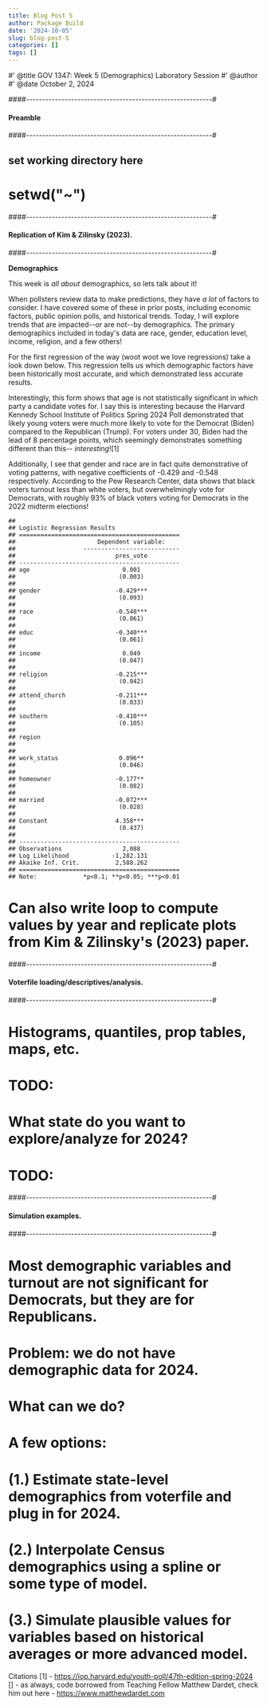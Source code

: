 ```yaml
---
title: Blog Post 5
author: Package Build
date: '2024-10-05'
slug: blog-post-5
categories: []
tags: []
---
```

#' @title GOV 1347: Week 5 (Demographics) Laboratory Session
#' @author
#' @date October 2, 2024

####----------------------------------------------------------#
#### Preamble
####----------------------------------------------------------#


## set working directory here
# setwd("~")






####----------------------------------------------------------#
#### Replication of Kim & Zilinsky (2023).
####----------------------------------------------------------#






**Demographics**

This week is _all about_ demographics, so lets talk about it!

When pollsters review data to make predictions, they have _a lot_ of factors to consider. I have covered some of these in prior posts, including economic factors, public opinion polls, and historical trends. Today, I will explore trends that are impacted--or are not--by demographics. The primary demographics included in today's data are race, gender, education level, income, religion, and a few others!

For the first regression of the way (woot woot we love regressions) take a look down below. This regression tells us which demographic factors have been historically most accurate, and which demonstrated less accurate results.

Interestingly, this form shows that age is not statistically significant in which party a candidate votes for. I say this is interesting because the Harvard Kennedy School Institute of Politics Spring 2024 Poll demonstrated that likely young voters were much more likely to vote for the Democrat (Biden) compared to the Republican (Trump). For voters under 30, Biden had the lead of 8 percentage points, which seemingly demonstrates something different than this-- _interesting_![1]

Additionally, I see that gender and race are in fact quite demonstrative of voting patterns, with negative coefficients of -0.429 and -0.548 respectively. According to the Pew Research Center, data shows that black voters turnout less than white voters, but overwhelmingly vote for Democrats, with roughly 93% of black voters voting for Democrats in the 2022 midterm elections!







```
## 
## Logistic Regression Results
## =============================================
##                       Dependent variable:    
##                   ---------------------------
##                            pres_vote         
## ---------------------------------------------
## age                          0.001           
##                             (0.003)          
##                                              
## gender                     -0.429***         
##                             (0.093)          
##                                              
## race                       -0.548***         
##                             (0.061)          
##                                              
## educ                       -0.340***         
##                             (0.061)          
##                                              
## income                       0.049           
##                             (0.047)          
##                                              
## religion                   -0.215***         
##                             (0.042)          
##                                              
## attend_church              -0.211***         
##                             (0.033)          
##                                              
## southern                   -0.410***         
##                             (0.105)          
##                                              
## region                                       
##                                              
##                                              
## work_status                 0.096**          
##                             (0.046)          
##                                              
## homeowner                  -0.177**          
##                             (0.082)          
##                                              
## married                    -0.072***         
##                             (0.028)          
##                                              
## Constant                   4.358***          
##                             (0.437)          
##                                              
## ---------------------------------------------
## Observations                 2,088           
## Log Likelihood            -1,282.131         
## Akaike Inf. Crit.          2,588.262         
## =============================================
## Note:             *p<0.1; **p<0.05; ***p<0.01
```






# Can also write loop to compute values by year and replicate plots from Kim & Zilinsky's (2023) paper.

####----------------------------------------------------------#
#### Voterfile loading/descriptives/analysis. 
####----------------------------------------------------------#



# Histograms, quantiles, prop tables, maps, etc. 
# TODO: 

# What state do you want to explore/analyze for 2024?
# TODO: 

####----------------------------------------------------------#
#### Simulation examples. 
####----------------------------------------------------------#




# Most demographic variables and turnout are not significant for Democrats, but they are for Republicans.
# Problem: we do not have demographic data for 2024. 
# What can we do? 
# A few options: 
# (1.) Estimate state-level demographics from voterfile and plug in for 2024. 
# (2.) Interpolate Census demographics using a spline or some type of model. 
# (3.) Simulate plausible values for variables based on historical averages or more advanced model. 











Citations
[1] - https://iop.harvard.edu/youth-poll/47th-edition-spring-2024
[] - as always, code borrowed from Teaching Fellow Matthew Dardet, check him out here - https://www.matthewdardet.com
